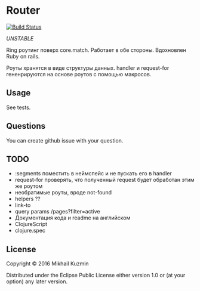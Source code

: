 # Router

[![Build Status](https://travis-ci.org/darkleaf/router.svg?branch=master)](https://travis-ci.org/darkleaf/router)

*UNSTABLE*

Ring роутинг поверх core.match. Работает в обе стороны. Вдохновлен Ruby on rails.

Роуты хранятся в виде структуры данных. handler и request-for гененрируются на основе роутов с помощью макросов.

## Usage

See tests.

## Questions

You can create github issue with your question.

## TODO

* :segments поместить в неймспейс и не пускать его в handler
* request-for проверять, что полученный request будет обработан этим же роутом
* необратимые роуты, вроде not-found
* helpers ??
 * link-to
  * query params /pages?filter=active
* Документация кода и readme на английском
* ClojureScript
* clojure.spec

## License

Copyright © 2016 Mikhail Kuzmin

Distributed under the Eclipse Public License either version 1.0 or (at
your option) any later version.
